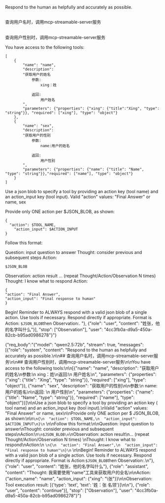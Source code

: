 Respond to the human as helpfully and accurately as possible.

##
查询用户名时，调用mcp-streamable-server服务

##
查询用户性别时，调用mcp-streamable-server服务

You have access to the following tools:
````shell
[
    {
        "name": "name", 
        "description":
        "获取用户的姓名
            参数:
                xing：姓
    
            返回:
                用户姓名
        ", 
        "parameters": {"properties": {"xing": {"title":"Xing", "type": "string"}}, "required": ["xing"], "type": "object"}
    },
    {
        "name": "sex", 
        "description":
        "获取用户的性别
            参数:
                name:用户的姓名
     
            返回:
                用户性别
        ",
        "parameters": {"properties": {"name": {"title": "Name", "type": "string"}},"required": ["name"], "type": "object"}
    }
]
````
Use a json blob to specify a tool by providing an action key (tool name) and an action_input key (tool input).
Valid "action" values: "Final Answer" or name, sex

Provide only ONE action per $JSON_BLOB, as shown:


```
{
  "action": $TOOL_NAME,
    "action_input": $ACTION_INPUT
}
```

Follow this format:


Question: input question to answer
Thought: consider previous and subsequent steps
Action:

```
$JSON_BLOB
```
Observation: action result
... (repeat Thought/Action/Observation N times)
Thought: I know
what to respond
Action:

```
{
"action": "Final Answer",
"action_input": "Final response to human"
}
```

Begin!
Reminder to ALWAYS respond with a valid json blob of a single action. Use tools if necessary. Respond directly if appropriate. Format is Action:
```$JSON_BLOB```then Observation:.
"}, {"role": "user", "content": "姓张，他的名字叫什么"}],
"stop": ["Observation"], "user": "4cc3fb0a-d9a5-450a-82cb-b95ad0986278"}"}

{"req_body":"{"model": "qwen2.5:72b", "stream": true, "messages": [{"role": "system", "content": "Respond
to the human as helpfully and accurately as possible.\n\n## 查询用户名时，调用mcp-streamable-server服务\n\n##
查询用户性别时，调用mcp-streamable-server服务\n\nYou have access to the following tools:\n\n[{"name": "name",
"description": "获取用户的姓名\n参数:\n xing：姓\n返回:\n 用户姓名\n", "parameters":
{"properties": {"xing": {"title": "Xing", "type": "string"}}, "required": ["xing"], "type":
"object"}}, {"name": "sex", "description": "获取用户的性别\n\n参数:\n name: 用户的姓名\n\n返回:
\n 用户性别\n", "parameters": {"properties": {"name": {"title": "Name", "type": "string"}},
"required": ["name"], "type": "object"}}]\n\nUse a json blob to specify a tool by providing an action key (
tool name) and an action_input key (tool input).\nValid "action" values: "Final Answer" or name, sex\n\nProvide
only ONE action per $
JSON_BLOB, as shown:\n\n```\n{\n  "action": $TOOL_NAME,\n  "action_input": $ACTION_INPUT\n}\n```
\n\nFollow this format:\n\nQuestion: input question to answer\nThought: consider previous and subsequent
steps\nAction:\n```\n$JSON_BLOB\n```\nObservation: action result\n... (repeat Thought/Action/Observation N times)
\nThought: I know what to respond\nAction:\n
```\n{\n  "action": "Final Answer",\n  "action_input": "Final response to human"\n}\n```
\n\nBegin! Reminder to ALWAYS respond with a valid json blob of a single action. Use tools if necessary. Respond
directly if appropriate. Format is Action:```$JSON_BLOB```then Observation:.\n"}, {"role": "user", "content":
"姓张，他的名字叫什么"}, {"role": "assistant", "content":
"Thought:
我需要使用"name"工具来获取用户的全名\n\nAction:
{"action_name": "name", "action_input": {"xing": "\\张"}}\n\nObservation: Tool
execution result: [{'type': 'text', 'text': '姓：张 名领'}]\n\n"}, {"role": "user",
"content": "continue"}], "stop": ["Observation"], "user": "4cc3fb0a-d9a5-450a-82cb-b95ad0986278"}"}